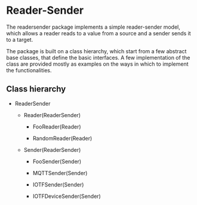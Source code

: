 # Reader-Sender

The readersender package implements a simple reader-sender model, which allows a reader reads to a value from a source and a sender sends it to a target.

The package is built on a class hierarchy, which start from a few abstract base classes, that define the basic interfaces. A few implementation of the class are provided mostly as examples on the ways in which to implement the functionalities.

Class hierarchy
---------------

* ReaderSender

  * Reader(ReaderSender)

  	* FooReader(Reader)

  	* RandomReader(Reader)

  * Sender(ReaderSender)

  	* FooSender(Sender)

  	* MQTTSender(Sender)

  	* IOTFSender(Sender)

  	* IOTFDeviceSender(Sender)